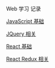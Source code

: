 Web 学习 记录

[JavaScript 基础](https://github.com/Daemon1993/web_cc/blob/master/Js-base.md)

[JQuery 相关](https://github.com/Daemon1993/web_cc/blob/master/jQuery-base.md)

[React 基础](https://github.com/Daemon1993/web_cc/blob/master/react-base.md)

[React Redux 相关](https://github.com/Daemon1993/web_cc/blob/master/React-redux.md)

 
